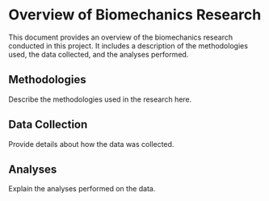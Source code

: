 # Overview of Biomechanics Research

This document provides an overview of the biomechanics research conducted in this project. It includes a description of the methodologies used, the data collected, and the analyses performed.

## Methodologies

Describe the methodologies used in the research here.

## Data Collection

Provide details about how the data was collected.

## Analyses

Explain the analyses performed on the data.
